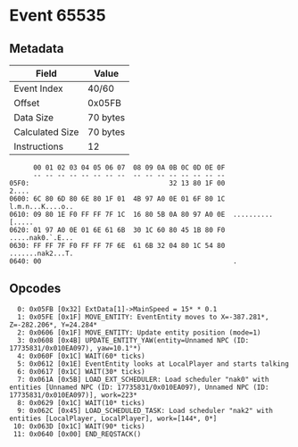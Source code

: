# Event 65535

## Metadata

| Field           | Value    |
|-----------------|----------|
| Event Index     | 40/60    |
| Offset          | 0x05FB   |
| Data Size       | 70 bytes |
| Calculated Size | 70 bytes |
| Instructions    | 12       |

```
      00 01 02 03 04 05 06 07  08 09 0A 0B 0C 0D 0E 0F
      -- -- -- -- -- -- -- --  -- -- -- -- -- -- -- --
05F0:                                   32 13 80 1F 00             2....
0600: 6C 80 6D 80 6E 80 1F 01  4B 97 A0 0E 01 6F 80 1C  l.m.n...K....o..
0610: 09 80 1E F0 FF FF 7F 1C  16 80 5B 0A 80 97 A0 0E  ..........[.....
0620: 01 97 A0 0E 01 6E 61 6B  30 1C 60 80 45 1B 80 F0  .....nak0.`.E...
0630: FF FF 7F F0 FF FF 7F 6E  61 6B 32 04 80 1C 54 80  .......nak2...T.
0640: 00                                                .               
```

## Opcodes

```
  0: 0x05FB [0x32] ExtData[1]->MainSpeed = 15* * 0.1
  1: 0x05FE [0x1F] MOVE_ENTITY: EventEntity moves to X=-387.281*, Z=-282.206*, Y=24.284*
  2: 0x0606 [0x1F] MOVE_ENTITY: Update entity position (mode=1)
  3: 0x0608 [0x4B] UPDATE_ENTITY_YAW(entity=Unnamed NPC (ID: 17735831/0x010EA097), yaw=10.1°*)
  4: 0x060F [0x1C] WAIT(60* ticks)
  5: 0x0612 [0x1E] EventEntity looks at LocalPlayer and starts talking
  6: 0x0617 [0x1C] WAIT(30* ticks)
  7: 0x061A [0x5B] LOAD_EXT_SCHEDULER: Load scheduler "nak0" with entities [Unnamed NPC (ID: 17735831/0x010EA097), Unnamed NPC (ID: 17735831/0x010EA097)], work=223*
  8: 0x0629 [0x1C] WAIT(10* ticks)
  9: 0x062C [0x45] LOAD_SCHEDULED_TASK: Load scheduler "nak2" with entities [LocalPlayer, LocalPlayer], work=[144*, 0*]
 10: 0x063D [0x1C] WAIT(90* ticks)
 11: 0x0640 [0x00] END_REQSTACK()
```
